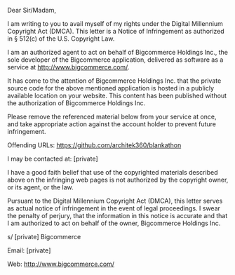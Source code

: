 Dear Sir/Madam,

I am writing to you to avail myself of my rights under the Digital
Millennium Copyright Act (DMCA). This letter is a Notice of Infringement as
authorized in § 512(c) of the U.S. Copyright Law.

I am an authorized agent to act on behalf of Bigcommerce Holdings Inc., the
sole developer of the Bigcommerce application, delivered as software as a
service at http://www.bigcommerce.com/.

It has come to the attention of Bigcommerce Holdings Inc. that the private
source code for the above mentioned application is hosted in a publicly
available location on your website. This content has been published without
the authorization of Bigcommerce Holdings Inc.

Please remove the referenced material below from your service at once, and
take appropriate action against the account holder to prevent future
infringement.

Offending URLs:
https://github.com/architek360/blankathon

I may be contacted at:
[private]

I have a good faith belief that use of the copyrighted materials described
above on the infringing web pages is not authorized by the copyright owner,
or its agent, or the law.

Pursuant to the Digital Millennium Copyright Act (DMCA), this letter serves
as actual notice of infringement in the event of legal proceedings. I swear
the penalty of perjury, that the information in this notice is accurate and
that I am authorized to act on behalf of the owner, Bigcommerce Holdings
Inc.

s/ [private] 
Bigcommerce

Email: [private]

Web: http://www.bigcommerce.com/
